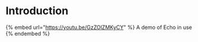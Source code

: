 # Introduction

{% embed url="https://youtu.be/GzZOlZMKyCY" %}
A demo of Echo in use
{% endembed %}

